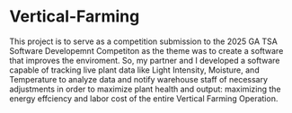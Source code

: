 # Vertical-Farming
This project is to serve as a competition submission to the 2025 GA TSA Software Developemnt Competiton as the theme was to create a software that improves the enviroment. So, my partner and I developed a software capable of tracking live plant data like Light Intensity, Moisture, and Temperature to analyze data and notify warehouse staff of necessary adjustments in order to maximize plant health and output: maximizing the energy effciency and labor cost of the entire Vertical Farming Operation.
